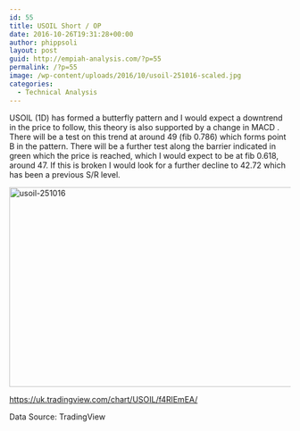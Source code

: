 ```yaml
---
id: 55
title: USOIL Short / OP
date: 2016-10-26T19:31:28+00:00
author: phippsoli
layout: post
guid: http://empiah-analysis.com/?p=55
permalink: /?p=55
image: /wp-content/uploads/2016/10/usoil-251016-scaled.jpg
categories:
  - Technical Analysis
---
```

USOIL (1D) has formed a butterfly pattern and I would expect a downtrend in the price to follow, this theory is also supported by a change in MACD . There will be a test on this trend at around 49 (fib 0.786) which forms point B in the pattern. There will be a further test along the barrier indicated in green which the price is reached, which I would expect to be at fib 0.618, around 47. If this is broken I would look for a further decline to 42.72 which has been a previous S/R level.

<img loading="lazy" class="alignnone size-full wp-image-56" src="https://empiahanalysis.files.wordpress.com/2016/10/usoil-251016.jpg?resize=640%2C358" alt="usoil-251016" width="640" height="358" data-recalc-dims="1" /> 

https://uk.tradingview.com/chart/USOIL/f4RlEmEA/

Data Source: TradingView